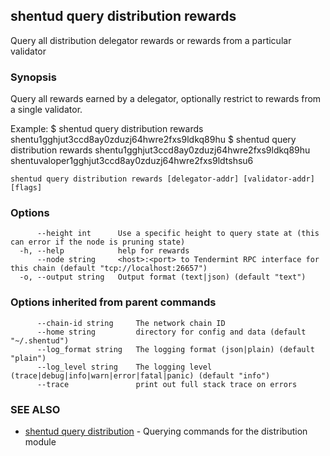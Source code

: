 ## shentud query distribution rewards

Query all distribution delegator rewards or rewards from a particular validator

### Synopsis

Query all rewards earned by a delegator, optionally restrict to rewards from a single validator.

Example:
$ shentud query distribution rewards shentu1gghjut3ccd8ay0zduzj64hwre2fxs9ldkq89hu
$ shentud query distribution rewards shentu1gghjut3ccd8ay0zduzj64hwre2fxs9ldkq89hu shentuvaloper1gghjut3ccd8ay0zduzj64hwre2fxs9ldtshsu6

```
shentud query distribution rewards [delegator-addr] [validator-addr] [flags]
```

### Options

```
      --height int      Use a specific height to query state at (this can error if the node is pruning state)
  -h, --help            help for rewards
      --node string     <host>:<port> to Tendermint RPC interface for this chain (default "tcp://localhost:26657")
  -o, --output string   Output format (text|json) (default "text")
```

### Options inherited from parent commands

```
      --chain-id string     The network chain ID
      --home string         directory for config and data (default "~/.shentud")
      --log_format string   The logging format (json|plain) (default "plain")
      --log_level string    The logging level (trace|debug|info|warn|error|fatal|panic) (default "info")
      --trace               print out full stack trace on errors
```

### SEE ALSO

* [shentud query distribution](shentud_query_distribution.md)	 - Querying commands for the distribution module


